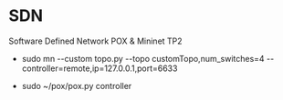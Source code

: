 # SDN
Software Defined Network POX &amp; Mininet TP2

- sudo mn --custom topo.py --topo customTopo,num_switches=4 --controller=remote,ip=127.0.0.1,port=6633

- sudo ~/pox/pox.py controller
